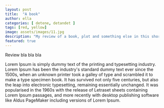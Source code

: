 ```yaml
---
layout: post
title:  "A book"
author: ella
categories: [ detene, detandet ]
tags: [red, yellow]
image: assets/images/11.jpg
description: "My review of a book, plot and something else in this short description."
featured: true
---
```


Review  bla bla bla 

Lorem Ipsum is simply dummy text of the printing and typesetting industry. Lorem Ipsum has been the industry's standard dummy text ever since the 1500s, when an unknown printer took a galley of type and scrambled it to make a type specimen book. It has survived not only five centuries, but also the leap into electronic typesetting, remaining essentially unchanged. It was popularised in the 1960s with the release of Letraset sheets containing Lorem Ipsum passages, and more recently with desktop publishing software like Aldus PageMaker including versions of Lorem Ipsum.
